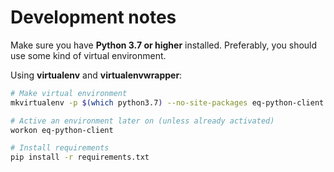 # Development notes

Make sure you have **Python 3.7 or higher** installed. Preferably, you should
use some kind of virtual environment.

Using **virtualenv** and **virtualenvwrapper**:

```bash
# Make virtual environment
mkvirtualenv -p $(which python3.7) --no-site-packages eq-python-client

# Active an environment later on (unless already activated)
workon eq-python-client

# Install requirements
pip install -r requirements.txt
```
